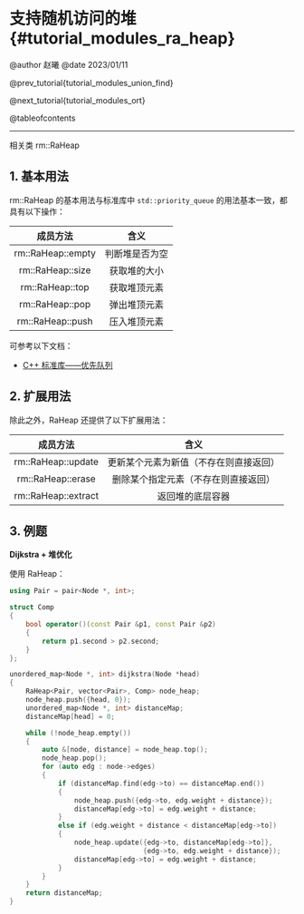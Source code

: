 支持随机访问的堆 {#tutorial_modules_ra_heap}
============

@author 赵曦
@date 2023/01/11

@prev_tutorial{tutorial_modules_union_find}

@next_tutorial{tutorial_modules_ort}

@tableofcontents

------

相关类 rm::RaHeap

## 1. 基本用法

rm::RaHeap 的基本用法与标准库中 `std::priority_queue` 的用法基本一致，都具有以下操作：

<div class="full_width_table">

|      成员方法      |      含义      |
| :----------------: | :------------: |
| rm::RaHeap::empty  | 判断堆是否为空 |
|  rm::RaHeap::size  |  获取堆的大小  |
|  rm::RaHeap::top   |  获取堆顶元素  |
|  rm::RaHeap::pop   |  弹出堆顶元素  |
|  rm::RaHeap::push  |  压入堆顶元素  |

</div>

可参考以下文档：

- <a href="https://zh.cppreference.com/w/cpp/container/priority_queue" target="_blank">
      C++ 标准库——优先队列
  </a>

## 2. 扩展用法

除此之外，RaHeap 还提供了以下扩展用法：

<div class="full_width_table">

|      成员方法       |                  含义                  |
| :-----------------: | :------------------------------------: |
| rm::RaHeap::update  | 更新某个元素为新值（不存在则直接返回） |
|  rm::RaHeap::erase  |  删除某个指定元素（不存在则直接返回）  |
| rm::RaHeap::extract |            返回堆的底层容器            |

</div>

## 3. 例题

**Dijkstra + 堆优化**

使用 RaHeap：

```cpp
using Pair = pair<Node *, int>;

struct Comp
{
    bool operator()(const Pair &p1, const Pair &p2)
    {
        return p1.second > p2.second;
    }
};

unordered_map<Node *, int> dijkstra(Node *head)
{
    RaHeap<Pair, vector<Pair>, Comp> node_heap;
    node_heap.push({head, 0});
    unordered_map<Node *, int> distanceMap;
    distanceMap[head] = 0;

    while (!node_heap.empty())
    {
        auto &[node, distance] = node_heap.top();
        node_heap.pop();
        for (auto edg : node->edges)
        {
            if (distanceMap.find(edg->to) == distanceMap.end())
            {
                node_heap.push({edg->to, edg.weight + distance});
                distanceMap[edg->to] = edg.weight + distance;
            }
            else if (edg.weight + distance < distanceMap[edg->to])
            {
                node_heap.update({edg->to, distanceMap[edg->to]},
                                 {edg->to, edg.weight + distance});
                distanceMap[edg->to] = edg.weight + distance;
            }
        }
    }
    return distanceMap;
}
```
